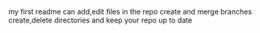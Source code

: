  my first readme
 can add,edit files in the repo
 create and merge branches 
 create,delete directories and keep your repo up to date
